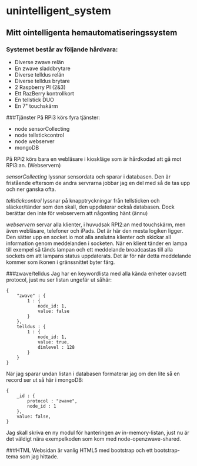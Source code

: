 # unintelligent_system

## Mitt ointelligenta hemautomatiseringssystem

### Systemet består av följande hårdvara:

- Diverse zwave relän
- En zwave sladdbrytare
- Diverse telldus relän
- Diverse telldus brytare
- 2 Raspberry PI (2&3)
- Ett RazBerry kontrollkort
- En tellstick DUO
- En 7" touchskärm

###Tjänster
På RPi3 körs fyra tjänster:

- node sensorCollecting
- node tellstickcontrol
- node webserver
- mongoDB

På RPi2 körs bara en webläsare i kioskläge som är hårdkodad att gå mot RPi3:an. (Webservern)

_sensorCollecting_ lyssnar sensordata och sparar i databasen. Den är fristående eftersom de andra servrarna jobbar jag en del med så de tas upp och ner ganska ofta.

_tellstickcontrol_ lyssnar på knapptryckningar från tellsticken och släcker/tänder som den skall, den uppdaterar också databasen. Dock berättar den inte för webservern att någonting hänt (ännu)

_webservern_ servar alla klienter, i huvudsak RPI2:an med touchskärm, men även webläsare, telefoner och iPads. Det är här den mesta logiken ligger. Den sätter upp en socket.io mot alla anslutna klienter och skickar all information genom meddelanden i socketen. När en klient tänder en lampa till exempel så tänds lampan och ett meddelande broadcastas till alla sockets om att lampans status uppdaterats. Det är för när detta meddelande kommer som ikonen i gränssnittet byter färg. 

###zwave/telldus
Jag har en keywordlista med alla kända enheter oavsett protocol, just nu ser listan ungefär ut såhär:

	{
		"zwave" : {
			1 : {
				node_id: 1,
				value: false
			}
		},
		telldus : {
			1 : {
				node_id: 1,
				value: true,
				dimlevel : 128
			}
		} 
	}

När jag sparar undan listan i databasen formaterar jag om den lite så en record ser ut så här i mongoDB:

	{
		_id : {
			protocol : "zwave",
			node_id : 1
		},
		value: false,
	}

Jag skall skriva en ny modul för hanteringen av in-memory-listan, just nu är det väldigt nära exempelkoden som kom med node-openzwave-shared.

###HTML
Websidan är vanlig HTML5 med bootstrap och ett bootstrap-tema som jag hittade.


